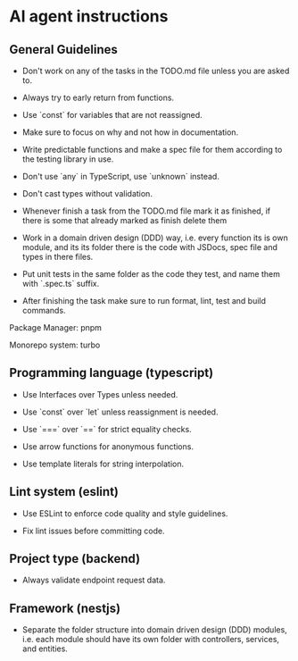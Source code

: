 # AI agent instructions

## General Guidelines

- Don't work on any of the tasks in the TODO.md file unless you are asked to.

- Always try to early return from functions.

- Use \`const\` for variables that are not reassigned.

- Make sure to focus on why and not how in documentation.

- Write predictable functions and make a spec file for them according to the testing library in use.

- Don't use \`any\` in TypeScript, use \`unknown\` instead.

- Don't cast types without validation.

- Whenever finish a task from the TODO.md file mark it as finished, if there is some that already marked as finish delete them

- Work in a domain driven design (DDD) way, i.e. every function its is own module, and its its folder there is the code with JSDocs, spec file and types in there files.

- Put unit tests in the same folder as the code they test, and name them with \`.spec.ts\` suffix.

- After finishing the task make sure to run format, lint, test and build commands.

Package Manager: pnpm

Monorepo system: turbo

## Programming language (typescript)

- Use Interfaces over Types unless needed.

- Use \`const\` over \`let\` unless reassignment is needed.

- Use \`===\` over \`==\` for strict equality checks.

- Use arrow functions for anonymous functions.

- Use template literals for string interpolation.

## Lint system (eslint)

- Use ESLint to enforce code quality and style guidelines.

- Fix lint issues before committing code.

## Project type (backend)

- Always validate endpoint request data.

## Framework (nestjs)

- Separate the folder structure into domain driven design (DDD) modules, i.e. each module should have its own folder with controllers, services, and entities.
